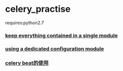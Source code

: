 # celery_practise
requires:python2.7
### [keep everything contained in a single module](https://github.com/tom523/celery_practise/tree/master/tasks)
### [using a dedicated configuration module](https://github.com/tom523/celery_practise/tree/master/tasks_config)
### [celery beat的使用](https://github.com/tom523/celery_practise/tree/master/celery_beat)
